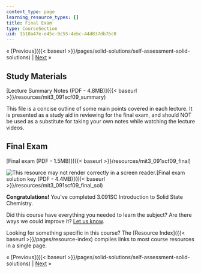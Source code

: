 ```yaml
---
content_type: page
learning_resource_types: []
title: Final Exam
type: CourseSection
uid: 1510a47e-e45c-9c55-4ebc-44d837db76c0
---
```


« [Previous]({{< baseurl >}}/pages/solid-solutions/self-assessment-solid-solutions) | [Next](./courses/materials-science-and-engineering/3-091sc-introduction-to-solid-state-chemistry-fall-2010/resource-index) »

Study Materials
---------------

[Lecture Summary Notes (PDF - 4.8MB)]({{< baseurl >}}/resources/mit3_091scf09_summary)

This file is a concise outline of some main points covered in each lecture. It is presented as a study aid in reviewing for the final exam, and should NOT be used as a substitute for taking your own notes while watching the lecture videos.

Final Exam
----------

[Final exam (PDF - 1.5MB)]({{< baseurl >}}/resources/mit3_091scf09_final)

![This resource may not render correctly in a screen reader.](/images/inacessible.gif)[Final exam solution key (PDF - 4.4MB)]({{< baseurl >}}/resources/mit3_091scf09_final_sol)

**Congratulations!** You've completed 3.091SC Introduction to Solid State Chemistry.

Did this course have everything you needed to learn the subject? Are there ways we could improve it? [Let us know](/about/contactus?Referer=OCWScholar).

Looking for something specific in this course? The [Resource Index]({{< baseurl >}}/pages/resource-index) compiles links to most course resources in a single page.

« [Previous]({{< baseurl >}}/pages/solid-solutions/self-assessment-solid-solutions) | [Next](./courses/materials-science-and-engineering/3-091sc-introduction-to-solid-state-chemistry-fall-2010/resource-index) »
